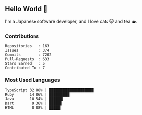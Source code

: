 ## Hello World 👋

I'm a Japanese software developer, and I love cats 😺 and tea 🫖.

### Contributions

    Repositories   : 163
    Issues         : 374
    Commits        : 7202
    Pull-Requests  : 633
    Stars Earned   : 5
    Contributed To : 7

### Most Used Languages

    TypeScript 32.88% | ████████████████████
    Ruby       14.86% | █████████
    Java       10.54% | ██████
    Dart        9.36% | █████▌
    HTML        8.88% | █████
